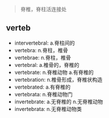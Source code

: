 > 脊椎，脊柱活连接处

## verteb

- intervertebral: a.脊柱间的
- vertebra: n.脊柱，椎骨
- vertebrae: n.脊柱，椎骨
- vertebral: a.椎骨的，脊椎的
- vertebrate: n.脊椎动物 a.有脊椎的
- vertebration: n.椎骨形成，脊椎状构造
- vertebrated: a.有脊椎的
- vertebrata: n.脊椎动物门
- invertebrate: a.无脊椎的 n.无脊椎动物
- invertebrata: n.无脊椎动物类
